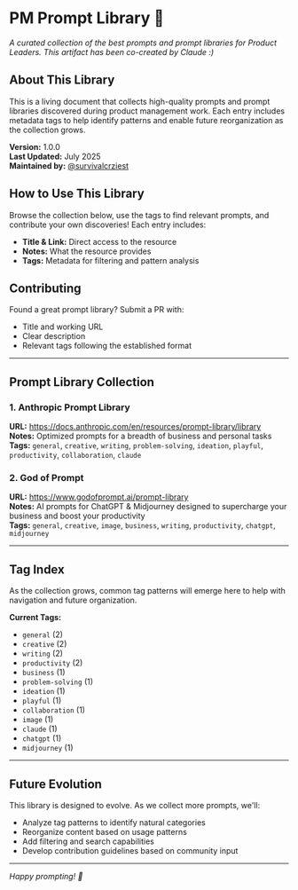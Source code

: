 # PM Prompt Library 🚀

*A curated collection of the best prompts and prompt libraries for Product Leaders. This artifact has been co-created by Claude :)*

## About This Library

This is a living document that collects high-quality prompts and prompt libraries discovered during product management work. Each entry includes metadata tags to help identify patterns and enable future reorganization as the collection grows.

**Version:** 1.0.0  
**Last Updated:** July 2025  
**Maintained by:** [@survivalcrziest](https://github.com/survivalcrziest)

## How to Use This Library

Browse the collection below, use the tags to find relevant prompts, and contribute your own discoveries! Each entry includes:
- **Title & Link:** Direct access to the resource
- **Notes:** What the resource provides
- **Tags:** Metadata for filtering and pattern analysis

## Contributing

Found a great prompt library? Submit a PR with:
- Title and working URL
- Clear description
- Relevant tags following the established format

---

## Prompt Library Collection

### 1. Anthropic Prompt Library
**URL:** https://docs.anthropic.com/en/resources/prompt-library/library  
**Notes:** Optimized prompts for a breadth of business and personal tasks  
**Tags:** `general`, `creative`, `writing`, `problem-solving`, `ideation`, `playful`, `productivity`, `collaboration`, `claude`

### 2. God of Prompt
**URL:** https://www.godofprompt.ai/prompt-library  
**Notes:** AI prompts for ChatGPT & Midjourney designed to supercharge your business and boost your productivity  
**Tags:** `general`, `creative`, `image`, `business`, `writing`, `productivity`, `chatgpt`, `midjourney`

---

## Tag Index

As the collection grows, common tag patterns will emerge here to help with navigation and future organization.

**Current Tags:**
- `general` (2)
- `creative` (2) 
- `writing` (2)
- `productivity` (2)
- `business` (1)
- `problem-solving` (1)
- `ideation` (1)
- `playful` (1)
- `collaboration` (1)
- `image` (1)
- `claude` (1)
- `chatgpt` (1)
- `midjourney` (1)

---

## Future Evolution

This library is designed to evolve. As we collect more prompts, we'll:
- Analyze tag patterns to identify natural categories
- Reorganize content based on usage patterns
- Add filtering and search capabilities
- Develop contribution guidelines based on community input

---

*Happy prompting! 🎯*
